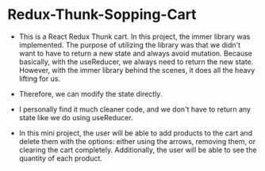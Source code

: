 # Redux-Thunk-Sopping-Cart

* This is a React Redux Thunk cart. In this project, the immer library was implemented. The purpose of    utilizing the library was that we didn't want to have to return a new state and always avoid mutation.   Because basically, with the useReducer, we always need to return the new state. However, with the immer  library behind the scenes, it does all the heavy lifting for us. 
* Therefore, we can modify the state directly. 
* I personally find it much cleaner code, and we don't have to return any state like we do using useReducer.

* In this mini project, the user will be able to add products to the cart and delete them with the       options: either using the arrows, removing them, or clearing the cart completely. Additionally, the user will be able to see the quantity of each product.